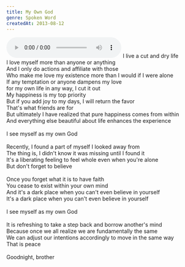 ```yaml
---
title: My Own God
genre: Spoken Word
createdAt: 2013-08-12
---
```

<audio controls class="mb-6">
  <source src="/songs/my-own-god.mp3" type="audio/mpeg">
</audio>
I live a cut and dry life<br>
I love myself more than anyone or anything<br>
And I only do actions and affiliate with those<br>
Who make me love my existence more than I would if I were alone<br>
If any temptation or anyone dampens my love<br>
for my own life in any way, I cut it out<br>
My happiness is my top priority<br>
But if you add joy to my days, I will return the favor<br>
That's what friends are for<br>
But ultimately I have realized that pure happiness comes from within<br>
And everything else beautiful about life enhances the experience<br>
<br>
I see myself as my own God<br>
<br>
Recently, I found a part of myself I looked away from<br>
The thing is, I didn't know it was missing until I found it<br>
It's a liberating feeling to feel whole even when you're alone<br>
But don't forget to believe<br>
<br>
Once you forget what it is to have faith<br>
You cease to exist within your own mind<br>
And it's a dark place when you can't even believe in yourself<br>
It's a dark place when you can't even believe in yourself<br>
<br>
I see myself as my own God<br>
<br>
It is refreshing to take a step back and borrow another's mind<br>
Because once we all realize we are fundamentally the same<br>
We can adjust our intentions accordingly to move in the same way<br>
That is peace<br>
<br>
Goodnight, brother
